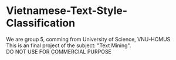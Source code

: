 # Vietnamese-Text-Style-Classification
We are group 5, comming from University of Science, VNU-HCMUS \
This is an final project of the subject: "Text Mining". \
DO NOT USE FOR COMMERCIAL PURPOSE

